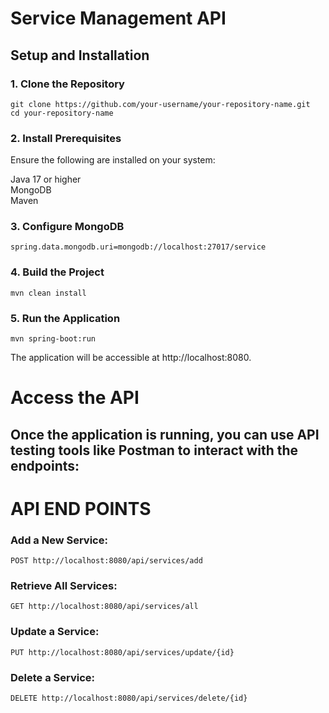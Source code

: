 # Service Management API

## Setup and Installation
### 1. Clone the Repository
```
git clone https://github.com/your-username/your-repository-name.git
cd your-repository-name
```
### 2. Install Prerequisites
Ensure the following are installed on your system:

Java 17 or higher                          
MongoDB                      
Maven                        

### 3. Configure MongoDB
```
spring.data.mongodb.uri=mongodb://localhost:27017/service
```
### 4. Build the Project
```
mvn clean install

```
### 5. Run the Application
```
mvn spring-boot:run
```
The application will be accessible at http://localhost:8080.

# Access the API
## Once the application is running, you can use API testing tools like Postman to interact with the endpoints:

# API END POINTS
### Add a New Service:
```
POST http://localhost:8080/api/services/add
```
### Retrieve All Services:
```
GET http://localhost:8080/api/services/all
```
### Update a Service:
```
PUT http://localhost:8080/api/services/update/{id}
```
### Delete a Service:
```
DELETE http://localhost:8080/api/services/delete/{id}
```





